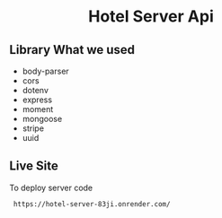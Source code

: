 <h1 align="center"> Hotel Server Api  </h1>

## Library What we used

- body-parser
- cors
- dotenv
- express
- moment
- mongoose
- stripe
- uuid

 ## Live Site 

To deploy server code 

```bash
 https://hotel-server-83ji.onrender.com/
```


           
           

